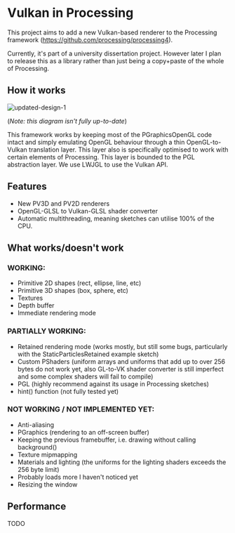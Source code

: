 # Vulkan in Processing

This project aims to add a new Vulkan-based renderer to the Processing framework (https://github.com/processing/processing4).

Currently, it's part of a university dissertation project. However later I plan to release this as a library rather than just being a copy+paste of the whole of Processing.

## How it works

![updated-design-1](https://github.com/user-attachments/assets/1ed4bbb1-88d4-4c30-8ce0-eec2ca128483)

(*Note: this diagram isn't fully up-to-date*)

This framework works by keeping most of the PGraphicsOpenGL code intact and simply emulating OpenGL behaviour through a thin OpenGL-to-Vulkan translation layer. This layer also is specifically optimised to work with certain elements of Processing. This layer is bounded to the PGL abstraction layer. We use LWJGL to use the Vulkan API.

## Features
- New PV3D and PV2D renderers
- OpenGL-GLSL to Vulkan-GLSL shader converter
- Automatic multithreading, meaning sketches can utilise 100% of the CPU.

## What works/doesn't work

### WORKING:
- Primitive 2D shapes (rect, ellipse, line, etc)
- Primitive 3D shapes (box, sphere, etc)
- Textures
- Depth buffer
- Immediate rendering mode

### PARTIALLY WORKING:
- Retained rendering mode (works mostly, but still some bugs, particularly with the StaticParticlesRetained example sketch)
- Custom PShaders (uniform arrays and uniforms that add up to over 256 bytes do not work yet, also GL-to-VK shader converter is still imperfect and some complex shaders will fail to compile)
- PGL (highly recommend against its usage in Processing sketches)
- hint() function (not fully tested yet)

### NOT WORKING / NOT IMPLEMENTED YET:
- Anti-aliasing
- PGraphics (rendering to an off-screen buffer)
- Keeping the previous framebuffer, i.e. drawing without calling background()
- Texture mipmapping
- Materials and lighting (the uniforms for the lighting shaders exceeds the 256 byte limit)
- Probably loads more I haven't noticed yet
- Resizing the window

## Performance
TODO
